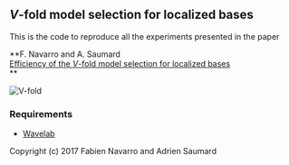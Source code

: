 ## $V$-fold model selection for localized bases

This is the code to reproduce all the experiments presented in the paper

**F. Navarro and A. Saumard
<br>
[Efficiency of the $V$-fold model selection for localized bases](https://hal.archives-ouvertes.fr/hal-01505514v1)
<br>
**

![V-fold](figs/vfold.png)

### Requirements
* [Wavelab](http://statweb.stanford.edu/~wavelab/)

Copyright (c) 2017 Fabien Navarro and Adrien Saumard

